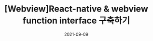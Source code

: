---
layout: post
title:  "[Webview]React-native & webview function interface 구축하기"
date:   2021-09-09
tags:   React-native, webview, react, javascript interface, execute function, 리액트, 웹뷰, 자바스크립트
---